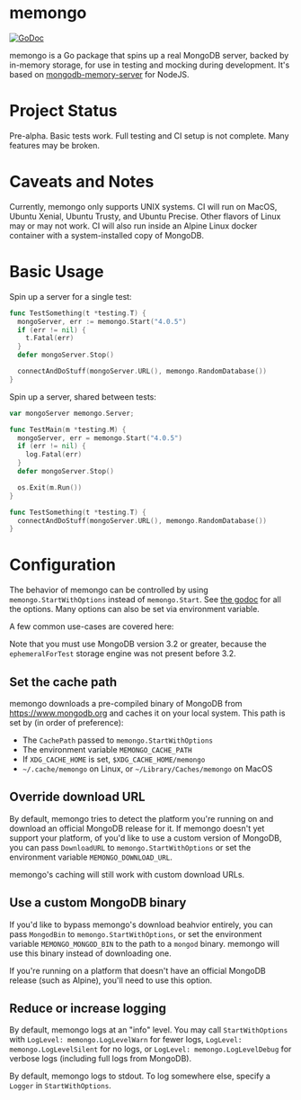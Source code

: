 # memongo

[![GoDoc](https://godoc.org/github.com/benweissmann/memongo?status.svg)](https://godoc.org/github.com/benweissmann/memongo)

memongo is a Go package that spins up a real MongoDB server, backed by in-memory
storage, for use in testing and mocking during development. It's based on
[mongodb-memory-server](https://github.com/nodkz/mongodb-memory-server) for
NodeJS.

# Project Status

Pre-alpha. Basic tests work. Full testing and CI setup is not complete. Many features may be broken.

# Caveats and Notes

Currently, memongo only supports UNIX systems. CI will run on MacOS, Ubuntu Xenial, Ubuntu Trusty, and Ubuntu Precise. Other flavors of Linux may or may not work. CI will also run inside an Alpine Linux docker container with a system-installed copy of MongoDB.

# Basic Usage

Spin up a server for a single test:

```go
func TestSomething(t *testing.T) {
  mongoServer, err := memongo.Start("4.0.5")
  if (err != nil) {
    t.Fatal(err)
  }
  defer mongoServer.Stop()

  connectAndDoStuff(mongoServer.URL(), memongo.RandomDatabase())
}
```

Spin up a server, shared between tests:

```go
var mongoServer memongo.Server;

func TestMain(m *testing.M) {
  mongoServer, err = memongo.Start("4.0.5")
  if (err != nil) {
    log.Fatal(err)
  }
  defer mongoServer.Stop()

  os.Exit(m.Run())
}

func TestSomething(t *testing.T) {
  connectAndDoStuff(mongoServer.URL(), memongo.RandomDatabase())
}
```

# Configuration

The behavior of memongo can be controlled by using
`memongo.StartWithOptions` instead of `memongo.Start`. See
[the godoc](https://godoc.org/github.com/benweissmann/memongo) for all the options. Many options can also be set via environment variable.

A few common use-cases are covered here:

Note that you must use MongoDB version 3.2 or greater, because the `ephemeralForTest` storage engine was not present before 3.2.

## Set the cache path

memongo downloads a pre-compiled binary of MongoDB from https://www.mongodb.org and caches it on your local system. This path is set by (in order of preference):

- The `CachePath` passed to `memongo.StartWithOptions`
- The environment variable `MEMONGO_CACHE_PATH`
- If `XDG_CACHE_HOME` is set, `$XDG_CACHE_HOME/memongo`
- `~/.cache/memongo` on Linux, or `~/Library/Caches/memongo` on MacOS

## Override download URL

By default, memongo tries to detect the platform you're running on and download an official MongoDB release for it. If memongo doesn't yet support your platform, of you'd like to use a custom version of MongoDB, you can pass `DownloadURL` to `memongo.StartWithOptions` or set the environment variable `MEMONGO_DOWNLOAD_URL`.

memongo's caching will still work with custom download URLs.

## Use a custom MongoDB binary

If you'd like to bypass memongo's download beahvior entirely, you can pass `MongodBin` to `memongo.StartWithOptions`, or set the environment variable `MEMONGO_MONGOD_BIN` to the path to a `mongod` binary. memongo will use this binary instead of downloading one.

If you're running on a platform that doesn't have an official MongoDB release (such as Alpine), you'll need to use this option.

## Reduce or increase logging

By default, memongo logs at an "info" level. You may call `StartWithOptions` with `LogLevel: memongo.LogLevelWarn` for fewer logs, `LogLevel: memongo.LogLevelSilent` for no logs, or `LogLevel: memongo.LogLevelDebug` for verbose logs (including full logs from MongoDB).

By default, memongo logs to stdout. To log somewhere else, specify a `Logger` in `StartWithOptions`.
